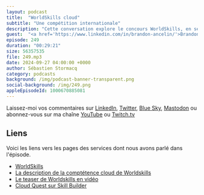 ```yaml
---
layout: podcast
title:  "WorldSkills cloud"
subtitle: "Une compétition internationale"
description: "Cette conversation explore le concours WorldSkills, en se concentrant particulièrement sur le secteur du cloud. Seb, l'animateur, présente Jonathan Bruneau et Brandon Ancelin, qui partagent leurs expériences et leurs connaissances sur le concours. Ils discutent de l'histoire de WorldSkills, du rôle d'AWS, de la structure du concours et des compétences nécessaires pour réussir. Jonathan partage son parcours personnel, sa préparation et les défis techniques qu'il a rencontrés lors du concours. La conversation met en évidence les opportunités que WorldSkills offre aux jeunes professionnels de l'industrie du cloud et se conclut par un encouragement pour les futurs participants."
guest:  "<a href='https://www.linkedin.com/in/brandon-ancelin/'>Brandon Ancelin</a>, consultant cloud, Devoteam et <a href='https://www.linkedin.com/in/jonathan-bruneau-57b00b20b/'>Jonathan Bruneau</a>, compétiteur cloud de WorldSkills France 2024."
episode: 249
duration: "00:29:21" 
size: 56357535
file: 249.mp3
date: 2024-09-27 04:00:00 +0000
author: Sébastien Stormacq
category: podcasts
background: /img/podcast-banner-transparent.png
social-background: /img/249.png
appleEpisodeId: 1000670885081
---
```


Laissez-moi vos commentaires sur [LinkedIn](https://www.linkedin.com/in/sebastienstormacq/), [Twitter](https://twitter.com/sebsto), [Blue Sky](https://bsky.app/profile/sebsto.bsky.social), [Mastodon](https://awscommunity.social/@sebsto) ou abonnez-vous sur ma chaîne [YouTube](https://www.youtube.com/sebsto) ou [Twitch.tv](https://www.twitch.tv/sebAWS)

## Liens

Voici les liens vers les pages des services dont nous avons parlé dans l'épisode.

- [WorldSkills](https://worldskills.org/)
- [La description de la comptétence cloud de Worldskills](https://worldskills.org/skills/id/545/)
- [Le teaser de Worldskills en vidéo](https://www.youtube.com/watch?v=h8tc_ck4T3k)
- [Cloud Quest sur Skill Builder](https://aws.amazon.com/training/digital/aws-cloud-quest/)